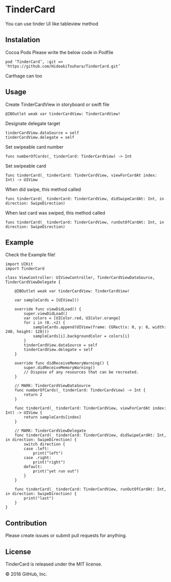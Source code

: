 # TinderCard
You can use tinder UI like tableview method

## Instalation
Cocoa Pods
Please write the below code in Podfile

```
pod ‘TinderCard’, :git => 'https://github.com/HideakiTouhara/TinderCard.git’
```

Carthage can too

## Usage
Create TinderCardView in storyboard or swift file

```
@IBOutlet weak var tinderCardView: TinderCardView!
```

Designate delegate target

```
tinderCardView.dataSource = self
tinderCardView.delegate = self
```

Set swipeable card number

```
func numberOfCards(_ tinderCard: TinderCardView) -> Int
```

Set swipeable card

```
func tinderCard(_ tinderCard: TinderCardView, viewForCardAt index: Int) -> UIView
```

When did swipe, this method called

```
func tinderCard(_ tinderCard: TinderCardView, didSwipeCardAt: Int, in direction: SwipeDirection)
```

When last card was swiped, this method called

```
func tinderCard(_ tinderCard: TinderCardView, runOutOfCardAt: Int, in direction: SwipeDirection)
```

## Example
Check the Example file!

```
import UIKit
import TinderCard

class ViewController: UIViewController, TinderCardViewDataSource, TinderCardViewDelegate {

    @IBOutlet weak var tinderCardView: TinderCardView!

    var sampleCards = [UIView]()

    override func viewDidLoad() {
        super.viewDidLoad()
        var colors = [UIColor.red, UIColor.orange]
        for i in (0..<2) {
            sampleCards.append(UIView(frame: CGRect(x: 0, y: 0, width: 240, height: 128)))
            sampleCards[i].backgroundColor = colors[i]
        }
        tinderCardView.dataSource = self
        tinderCardView.delegate = self
    }

    override func didReceiveMemoryWarning() {
        super.didReceiveMemoryWarning()
        // Dispose of any resources that can be recreated.
    }

    // MARK: TinderCardViewDataSource
    func numberOfCards(_ tinderCard: TinderCardView) -> Int {
        return 2
    }

    func tinderCard(_ tinderCard: TinderCardView, viewForCardAt index: Int) -> UIView {
        return sampleCards[index]
    }

    // MARK: TinderCardViewDelegate
    func tinderCard(_ tinderCard: TinderCardView, didSwipeCardAt: Int, in direction: SwipeDirection) {
        switch direction {
        case .left:
            print("left")
        case .right:
            print("right")
        default:
            print("yet run out")
        }
    }

    func tinderCard(_ tinderCard: TinderCardView, runOutOfCardAt: Int, in direction: SwipeDirection) {
        print("last")
    }
}
```
## Contribution
Please create issues or submit pull requests for anything.

## License
TinderCard is released under the MIT license.

© 2018 GitHub, Inc.

